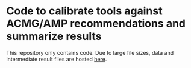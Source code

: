 # Code to calibrate tools against ACMG/AMP recommendations and summarize results
This repository only contains code. Due to large file sizes, data and intermediate result files are hosted [here](). 

